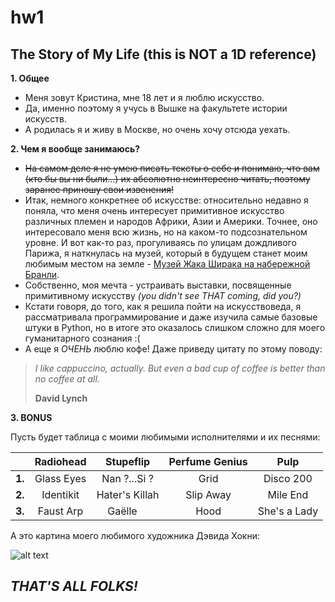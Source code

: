 # hw1
The Story of My Life (this is NOT a 1D reference)
------
__1. Общее__
+ Меня зовут Кристина, мне 18 лет и я люблю искусство.
+ Да, именно поэтому я учусь в Вышке на факультете истории искусств.
+ А родилась я и живу в Москве, но очень хочу отсюда уехать. 

__2. Чем я вообще занимаюсь?__
+ ~~На самом деле я не умею писать тексты о себе и понимаю, что вам (кто бы вы ни были...) их абсолютно неинтересно читать, поэтому заранее приношу свои извенения!~~
+ Итак, немного конкретнее об искусстве: относительно недавно я поняла, что меня очень интересует примитивное искусство различных племен и народов Африки, Азии и Америки. Точнее, оно интересовало меня всю жизнь, но на каком-то подсознательном уровне. И вот как-то раз, прогуливаясь по улицам дождливого Парижа, я наткнулась на музей, который в будущем станет моим любимым местом на земле - [Музей Жака Ширака на набережной Бранли](http://www.quaibranly.fr/en/).
+ Собственно, моя мечта - устраивать выставки, посвященные примитивному искусству _(you didn't see THAT coming, did you?)_
+ Кстати говоря, до того, как я решила пойти на искусствоведа, я рассматривала программирование и даже изучила самые базовые штуки в Python, но в итоге это оказалось слишком сложно для моего гуманитарного сознания :(
+ А еще я _ОЧЕНЬ_ люблю кофе! Даже приведу цитату по этому поводу:
> _I like cappuccino, actually. But even a bad cup of coffee is better than no coffee at all._
>
> **David Lynch**

__3. BONUS__

Пусть будет таблица с моими любимыми исполнителями и их песнями:

|        | Radiohead     | Stupeflip      | Perfume Genius | Pulp         |
|--------|:-------------:|:--------------:|:--------------:|:------------:|
| **1.** | Glass Eyes    | Nan ?...Si ?   | Grid           | Disco 200    |
| **2.** | Identikit     | Hater's Killah | Slip Away      | Mile End     |
| **3.** | Faust Arp     | Gaëlle         | Hood           | She's a Lady |

А это картина моего любимого художника Дэвида Хокни:

![alt text](https://media.timeout.com/images/104699459/image.jpg)

## _THAT'S ALL FOLKS!_
